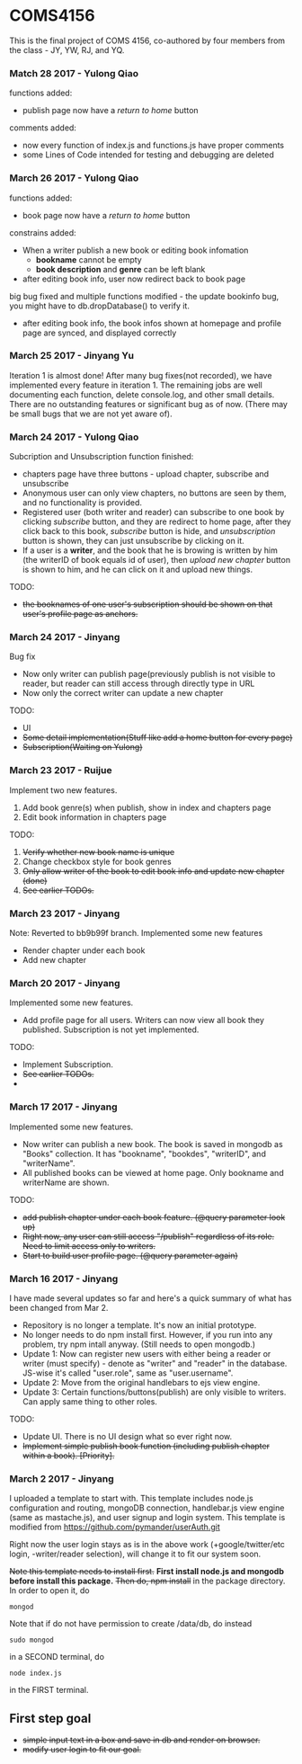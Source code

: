 # COMS4156
This is the final project of COMS 4156, co-authored by four members from the class - JY, YW, RJ, and YQ.

### Match 28 2017 - Yulong Qiao
functions added:
- publish page now have a *return to home* button

comments added:
- now every function of index.js and functions.js have proper comments
- some Lines of Code intended for testing and debugging are deleted

### March 26 2017 - Yulong Qiao
functions added:
- book page now have a *return to home* button


constrains added:
- When a writer publish a new book or editing book infomation
  - **bookname** cannot be empty
  - **book description** and **genre** can be left blank
- after editing book info, user now redirect back to book page

big bug fixed and multiple functions modified - the update bookinfo bug, you might have to db.dropDatabase() to verify it.
- after editing book info, the book infos shown at homepage and profile page are synced, and displayed correctly





### March 25 2017 - Jinyang Yu
Iteration 1 is almost done!
After many bug fixes(not recorded), we have implemented every feature in iteration 1. The remaining jobs are well documenting each function, delete console.log, and other small details. There are no outstanding features or significant bug as of now. (There may be small bugs that we are not yet aware of).


### March 24 2017 - Yulong Qiao
Subcription and Unsubscription function finished:
- chapters page have three buttons - upload chapter, subscribe and unsubscribe
- Anonymous user can only view chapters, no buttons are seen by them, and no functionality is provided.
- Registered user (both writer and reader) can subscribe to one book by clicking *subscribe* button, and they are redirect to home page, after they click back to this book, *subscribe* button is hide, and *unsubscription* button is shown, they can just unsubscribe by clicking on it.
- If a user is a **writer**, and the book that he is browing is written by him (the writerID of book equals id of user), then *upload new chapter* button is shown to him, and he can click on it and upload new things.

TODO:
- ~~the booknames of one user's subscription should be shown on that user's profile page as anchors.~~

### March 24 2017 - Jinyang
Bug fix
- Now only writer can publish page(previously publish is not visible to reader, but reader can still access through directly type in URL
- Now only the correct writer can update a new chapter

TODO:
- UI
- ~~Some detail implementation(Stuff like add a home button for every page)~~
- ~~Subscription(Waiting on Yulong)~~

### March 23 2017 - Ruijue
Implement two new features. 
1. Add book genre(s) when publish, show in index and chapters page 
2. Edit book information in chapters page

TODO:
1. ~~Verify whether new book name is unique~~
2. Change checkbox style for book genres
3. ~~Only allow writer of the book to edit book info and update new chapter (done)~~
4. ~~See earlier TODOs.~~

### March 23 2017 - Jinyang
Note: Reverted to bb9b99f branch.
Implemented some new features
- Render chapter under each book
- Add new chapter

### March 20 2017 - Jinyang
Implemented some new features.
- Add profile page for all users. Writers can now view all book they published. Subscription is not yet implemented.

TODO:
- Implement Subscription.
- ~~See earlier TODOs.~~
- 
### March 17 2017 - Jinyang
Implemented some new features.
- Now writer can publish a new book. The book is saved in mongodb as "Books" collection. It has "bookname", "bookdes", "writerID", and "writerName". 
- All published books can be viewed at home page. Only bookname and writerName are shown.

TODO:
- ~~add publish chapter under each book feature. (@query parameter look up)~~
- ~~Right now, any user can still access "/publish" regardless of its role. Need to limit access only to writers.~~
- ~~Start to build user profile page. (@query parameter again)~~
### March 16 2017 - Jinyang
I have made several updates so far and here's a quick summary of what has been changed from Mar 2.
- Repository is no longer a template. It's now an initial prototype.
- No longer needs to do npm install first. However, if you run into any problem, try npm intall anyway. (Still needs to open mongodb.)
- Update 1: Now can register new users with either being a reader or writer (must specify) - denote as "writer" and "reader" in the database. JS-wise it's called "user.role", same as "user.username".
- Update 2: Move from the original handlebars to ejs view engine.
- Update 3: Certain functions/buttons(publish) are only visible to writers. Can apply same thing to other roles.

TODO:
- Update UI. There is no UI design what so ever right now. 
- ~~Implement simple publish book function (including publish chapter within a book). [Priority].~~
### March 2 2017 - Jinyang
I uploaded a template to start with. This template includes node.js configuration and routing, mongoDB connection, handlebar.js view engine (same as mastache.js), and user signup and login system. This template is modified from https://github.com/pymander/userAuth.git

Right now the user login stays as is in the above work (+google/twitter/etc login, -writer/reader selection), will change it to fit our system soon.

~~Note this template needs to install first.~~ **First install node.js and mongodb before install this package.**
~~Then do,
npm install~~
in the package directory. 
In order to open it, do
```
mongod
```
Note that if do not have permission to create /data/db, do instead
```
sudo mongod
```
in a SECOND terminal, do
```
node index.js
```
in the FIRST terminal.

## First step goal
- ~~simple input text in a box and save in db and render on browser.~~
- ~~modify user login to fit our goal.~~

